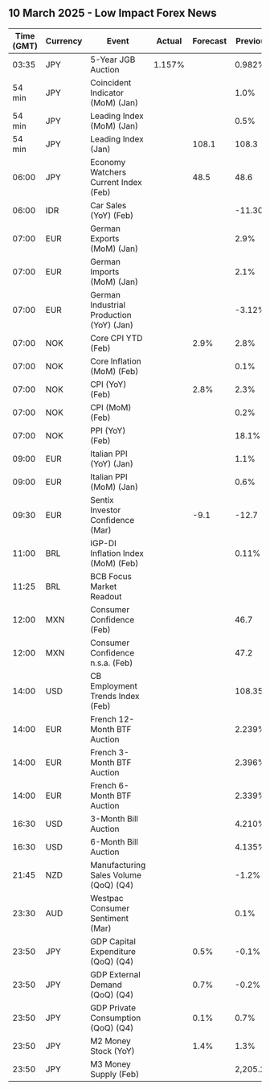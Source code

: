 ## 10 March 2025 - Low Impact Forex News

| Time (GMT) | Currency | Event | Actual | Forecast | Previous |
|------|----------|-------|--------|----------|----------|
| 03:35 | JPY | 5-Year JGB Auction | 1.157% |  | 0.982% |
| 54 min | JPY | Coincident Indicator (MoM) (Jan) |  |  | 1.0% |
| 54 min | JPY | Leading Index (MoM) (Jan) |  |  | 0.5% |
| 54 min | JPY | Leading Index (Jan) |  | 108.1 | 108.3 |
| 06:00 | JPY | Economy Watchers Current Index (Feb) |  | 48.5 | 48.6 |
| 06:00 | IDR | Car Sales (YoY) (Feb) |  |  | -11.30% |
| 07:00 | EUR | German Exports (MoM) (Jan) |  |  | 2.9% |
| 07:00 | EUR | German Imports (MoM) (Jan) |  |  | 2.1% |
| 07:00 | EUR | German Industrial Production (YoY) (Jan) |  |  | -3.12% |
| 07:00 | NOK | Core CPI YTD (Feb) |  | 2.9% | 2.8% |
| 07:00 | NOK | Core Inflation (MoM) (Feb) |  |  | 0.1% |
| 07:00 | NOK | CPI (YoY) (Feb) |  | 2.8% | 2.3% |
| 07:00 | NOK | CPI (MoM) (Feb) |  |  | 0.2% |
| 07:00 | NOK | PPI (YoY) (Feb) |  |  | 18.1% |
| 09:00 | EUR | Italian PPI (YoY) (Jan) |  |  | 1.1% |
| 09:00 | EUR | Italian PPI (MoM) (Jan) |  |  | 0.6% |
| 09:30 | EUR | Sentix Investor Confidence (Mar) |  | -9.1 | -12.7 |
| 11:00 | BRL | IGP-DI Inflation Index (MoM) (Feb) |  |  | 0.11% |
| 11:25 | BRL | BCB Focus Market Readout |  |  |  |
| 12:00 | MXN | Consumer Confidence (Feb) |  |  | 46.7 |
| 12:00 | MXN | Consumer Confidence n.s.a. (Feb) |  |  | 47.2 |
| 14:00 | USD | CB Employment Trends Index (Feb) |  |  | 108.35 |
| 14:00 | EUR | French 12-Month BTF Auction |  |  | 2.239% |
| 14:00 | EUR | French 3-Month BTF Auction |  |  | 2.396% |
| 14:00 | EUR | French 6-Month BTF Auction |  |  | 2.339% |
| 16:30 | USD | 3-Month Bill Auction |  |  | 4.210% |
| 16:30 | USD | 6-Month Bill Auction |  |  | 4.135% |
| 21:45 | NZD | Manufacturing Sales Volume (QoQ) (Q4) |  |  | -1.2% |
| 23:30 | AUD | Westpac Consumer Sentiment (Mar) |  |  | 0.1% |
| 23:50 | JPY | GDP Capital Expenditure (QoQ) (Q4) |  | 0.5% | -0.1% |
| 23:50 | JPY | GDP External Demand (QoQ) (Q4) |  | 0.7% | -0.2% |
| 23:50 | JPY | GDP Private Consumption (QoQ) (Q4) |  | 0.1% | 0.7% |
| 23:50 | JPY | M2 Money Stock (YoY) |  | 1.4% | 1.3% |
| 23:50 | JPY | M3 Money Supply (Feb) |  |  | 2,205.2B |
